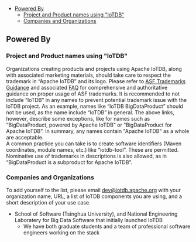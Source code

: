 <!-- TOC -->

- [Powered By](#powered-by)
    - [Project and Product names using "IoTDB"](#project-and-product-names-using-iotdb)
    - [Companies and Organizations](#companies-and-organizations)

<!-- /TOC -->
## Powered By

### Project and Product names using "IoTDB"

Organizations creating products and projects using Apache IoTDB, along with associated marketing materials, should take care to respect the trademark in “Apache IoTDB” and its logo. Please refer to [ASF Trademarks Guidance](https://www.apache.org/foundation/marks/) and associated [FAQ](https://www.apache.org/foundation/marks/faq/) for comprehensive and authoritative guidance on proper usage of ASF trademarks.
It is recommended to not include “IoTDB” in any names to prevent potential trademark issue with the IoTDB project.
As an example, names like “IoTDB BigDataProduct” should not be used, as the name include “IoTDB” in general. The above links, however, describe some exceptions, like for names such as “BigDataProduct, powered by Apache IoTDB” or “BigDataProduct for Apache IoTDB”. In summary, any names contain "Apache IoTDB" as a whole are acceptable.  
A common practice you can take is to create software identifiers (Maven coordinates, module names, etc.) like “iotdb-tool”. These are permitted. Nominative use of trademarks in descriptions is also allowed, as in “BigDataProduct is a subproduct for Apache IoTDB”.

### Companies and Organizations
To add yourself to the list, please email dev@iotdb.apache.org with your organization name, URL, a list of IoTDB components you are using, and a short description of your use case.

- School of Software (Tsinghua University), and National Engineering Laboratery for Big Data Software  that initially launched IoTDB  
	- We have both graduate students and a team of professional software engineers working on the stack
